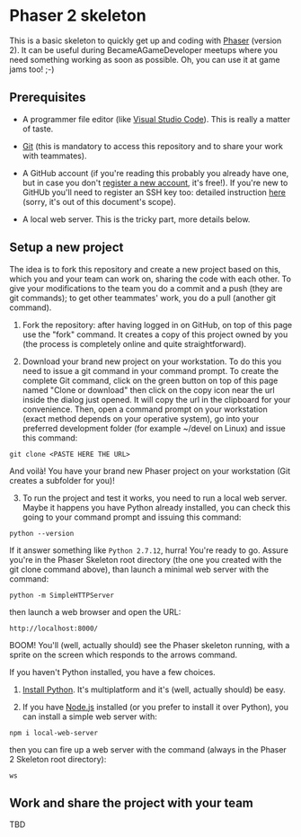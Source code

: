 # Phaser 2 skeleton

This is a basic skeleton to quickly get up and coding with [Phaser](https://phaser.io) (version 2).
It can be useful during BecameAGameDeveloper meetups where you need something working as soon as possible. Oh, you can use it at game jams too! ;-)

## Prerequisites

* A programmer file editor (like [Visual Studio Code](https://code.visualstudio.com/)). This is really a matter of taste.

* [Git](https://git-scm.com/downloads) (this is mandatory to access this repository and to share your work with teammates).

* A GitHub account (if you're reading this probably you already have one, but in case you don't [register a new account](https://github.com/join), it's free!). If you're new to GitHUb you'll need to register an SSH key too: detailed instruction [here](https://help.github.com/articles/connecting-to-github-with-ssh/) (sorry, it's out of this document's scope).

* A local web server. This is the tricky part, more details below.

## Setup a new project

The idea is to fork this repository and create a new project based on this, which you and your team can work on, sharing the code with each other. To give your modifications to the team you do a commit and a push (they are git commands); to get other teammates' work, you do a pull (another git command).

1. Fork the repository: after having logged in on GitHub, on top of this page use the "fork" command. It creates a copy of this project owned by you (the process is completely online and quite straightforward).

2. Download your brand new project on your workstation. To do this you need to issue a git command in your command prompt. To create the complete Git command, click on the green button on top of this page named "Clone or download" then click on the copy icon near the url inside the dialog just opened. It will copy the url in the clipboard for your convenience.
Then, open a command prompt on your workstation (exact method depends on your operative system), go into your preferred development folder (for example ~/devel on Linux) and issue this command:
```
git clone <PASTE HERE THE URL>
```
And voilà! You have your brand new Phaser project on your workstation (Git creates a subfolder for you)!

3. To run the project and test it works, you need to run a local web server. Maybe it happens you have Python already installed, you can check this going to your command prompt and issuing this command:
```
python --version
```
If it answer something like ```Python 2.7.12```, hurra! You're ready to go. Assure you're in the Phaser Skeleton root directory (the one you created with the git clone command above), than launch a minimal web server with the command:
```
python -m SimpleHTTPServer
```
then launch a web browser and open the URL:
```
http://localhost:8000/
```
BOOM! You'll (well, actually should) see the Phaser skeleton running, with a sprite on the screen which responds to the arrows command.

If you haven't Python installed, you have a few choices.

  1. [Install Python](https://www.python.org/downloads/). It's multiplatform and it's (well, actually should) be easy.

  2. If you have [Node.js](https://nodejs.org/en/download/) installed (or you prefer to install it over Python), you can install a simple web server with:
  ```
  npm i local-web-server
  ```
  then you can fire up a web server with the command (always in the Phaser 2 Skeleton root directory):
  ```
  ws
  ```
  ## Work and share the project with your team

  TBD